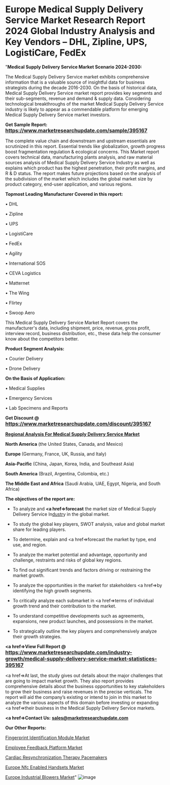 # Europe Medical Supply Delivery Service Market Research Report 2024 Global Industry Analysis and Key Vendors – DHL, Zipline, UPS, LogistiCare, FedEx
"<strong>Medical Supply Delivery Service Market Scenario 2024-2030:</strong>

The Medical Supply Delivery Service market exhibits comprehensive information that is a valuable source of insightful data for business strategists during the decade 2016-2030. On the basis of historical data, Medical Supply Delivery Service market report provides key segments and their sub-segments, revenue and demand &amp; supply data. Considering technological breakthroughs of the market Medical Supply Delivery Service industry is likely to appear as a commendable platform for emerging Medical Supply Delivery Service market investors.

<strong>Get Sample Report: <a href=https://www.marketresearchupdate.com/sample/395167><font size=3 color=#0000ff>https://www.marketresearchupdate.com/sample/395167</font></a></strong>

The complete value chain and downstream and upstream essentials are scrutinized in this report. Essential trends like globalization, growth progress boost fragmentation regulation &amp; ecological concerns. This Market report covers technical data, manufacturing plants analysis, and raw material sources analysis of Medical Supply Delivery Service Industry as well as explains which product has the highest penetration, their profit margins, and R & D status. The report makes future projections based on the analysis of the subdivision of the market which includes the global market size by product category, end-user application, and various regions.

<strong>Topmost Leading Manufacturer Covered in this report:</strong>

• DHL

• Zipline

• UPS

• LogistiCare

• FedEx

• Agility

• International SOS

• CEVA Logistics

• Matternet

• The Wing

• Flirtey

• Swoop Aero

This Medical Supply Delivery Service Market Report covers the manufacturer's data, including shipment, price, revenue, gross profit, interview record, business distribution, etc., these data help the consumer know about the competitors better.

<strong>Product Segment Analysis: </strong>

• Courier Delivery

• Drone Delivery

<strong>On the Basis of Application:</strong>

• Medical Supplies

• Emergency Services

• Lab Specimens and Reports

<strong>Get Discount @ <a href=https://www.marketresearchupdate.com/discount/395167><font size=3 color=#0000ff>https://www.marketresearchupdate.com/discount/395167</font></a></strong>

<strong><u><b>Regional Analysis For Medical Supply Delivery Service Market</b></u></strong>

<strong><b>North America</b></strong> (the United States, Canada, and Mexico)

<strong><b>Europe </b></strong>(Germany, France, UK, Russia, and Italy)

<strong><b>Asia-Pacific</b></strong> (China, Japan, Korea, India, and Southeast Asia)

<strong><b>South America</b></strong> (Brazil, Argentina, Colombia, etc.)

<strong><b>The Middle East and Africa</b></strong> (Saudi Arabia, UAE, Egypt, Nigeria, and South Africa)

<strong><b>The objectives of the report are:</b></strong>

- To analyze and <strong><a href=><strong>forecast</strong></a></strong> the market size of Medical Supply Delivery Service In<a href=ASDF991299>dustr</a>y in the global market.

- To study the global key players, SWOT analysis, value and global market share for leading players.

- To determine, explain and <a href=>forecast</a> the market by type, end use, and region.

- To analyze the market potential and advantage, opportunity and challenge, restraints and risks of global key regions.

- To find out significant trends and factors driving or restraining the market growth.

- To analyze the opportunities in the market for stakeholders <a href=>by</a> identifying the high growth segments.

- To critically analyze each submarket in <a href=>terms</a> of individual growth trend and their contribution to the market.

- To understand competitive developments such as agreements, expansions, new product launches, and possessions in the market.

- To strategically outline the key players and comprehensively analyze their growth strategies.

<strong><a href=>View Full Report</a> @ <a href=https://www.marketresearchupdate.com/industry-growth/medical-supply-delivery-service-market-statistices-395167><font size=3 color=#0000ff>https://www.marketresearchupdate.com/industry-growth/medical-supply-delivery-service-market-statistices-395167</font></a></strong>

<a href=>At last,</a> the study gives out details about the major challenges that are going to impact market growth. They also report provides comprehensive details about the business opportunities to key stakeholders to grow their business and raise revenues in the precise verticals. The report will aid the company’s existing or intend to join in this market to analyze the various aspects of this domain before investing or expanding <a href=>their</a> business in the Medical Supply Delivery Service markets.

<strong><a href=>Contact Us:</a></strong>
<strong>sales@marketresearchupdate.com</strong>

<strong>Our Other Reports:</strong>

<a href=https://www.linkedin.com/pulse/fingerprint-identification-module-market-analyzing-latest>Fingerprint Identification Module Market</a>

<a href=https://www.linkedin.com/pulse/employee-feedback-platform-market-witness-huge-growth>Employee Feedback Platform Market</a>

<a href=https://www.linkedin.com/pulse/cardiac-resynchronization-therapy-pacemakers>Cardiac Resynchronization Therapy Pacemakers</a>

<a href=https://www.linkedin.com/pulse/europe-nfc-enabled-handsets-market-upcoming>Europe Nfc Enabled Handsets Market</a>

<a href=https://www.linkedin.com/pulse/europe-industrial-blowers-market-2024-global>Europe Industrial Blowers Market</a>"
![image](https://github.com/johnrobertjr/Market-Research-Update/assets/154120476/69cf7bd3-84e5-40b9-8c09-309f9acfb19a)
